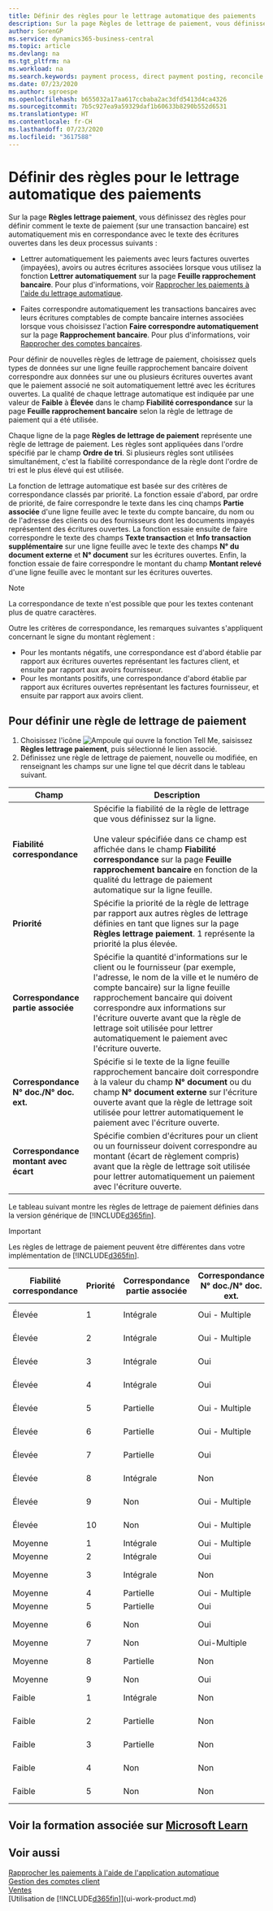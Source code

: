 ```yaml
---
title: Définir des règles pour le lettrage automatique des paiements
description: Sur la page Règles de lettrage de paiement, vous définissez des règles pour définir comment les paiements/transactions bancaires doivent être automatiquement lettrés avec leurs écritures comptables ouvertes associées lorsque vous utilisez la fonction Lettrer automatiquement sur la page Feuille rapprochement bancaire.
author: SorenGP
ms.service: dynamics365-business-central
ms.topic: article
ms.devlang: na
ms.tgt_pltfrm: na
ms.workload: na
ms.search.keywords: payment process, direct payment posting, reconcile payment, expenses, cash receipts
ms.date: 07/23/2020
ms.author: sgroespe
ms.openlocfilehash: b655032a17aa617ccbaba2ac3dfd5413d4ca4326
ms.sourcegitcommit: 7b5c927ea9a59329daf1b60633b8290b552d6531
ms.translationtype: HT
ms.contentlocale: fr-CH
ms.lasthandoff: 07/23/2020
ms.locfileid: "3617588"
---
```

# <a name="set-up-rules-for-automatic-application-of-payments"></a>Définir des règles pour le lettrage automatique des paiements

Sur la page **Règles lettrage paiement**, vous définissez des règles pour définir comment le texte de paiement (sur une transaction bancaire) est automatiquement mis en correspondance avec le texte des écritures ouvertes dans les deux processus suivants :

- Lettrer automatiquement les paiements avec leurs factures ouvertes (impayées), avoirs ou autres écritures associées lorsque vous utilisez la fonction **Lettrer automatiquement** sur la page **Feuille rapprochement bancaire**. Pour plus d'informations, voir [Rapprocher les paiements à l'aide du lettrage automatique](receivables-how-reconcile-payments-auto-application.md).

- Faites correspondre automatiquement les transactions bancaires avec leurs écritures comptables de compte bancaire internes associées lorsque vous choisissez l'action **Faire correspondre automatiquement** sur la page **Rapprochement bancaire**. Pour plus d'informations, voir [Rapprocher des comptes bancaires](bank-how-reconcile-bank-accounts-separately.md).

Pour définir de nouvelles règles de lettrage de paiement, choisissez quels types de données sur une ligne feuille rapprochement bancaire doivent correspondre aux données sur une ou plusieurs écritures ouvertes avant que le paiement associé ne soit automatiquement lettré avec les écritures ouvertes. La qualité de chaque lettrage automatique est indiquée par une valeur de **Faible** à **Élevée** dans le champ **Fiabilité correspondance** sur la page **Feuille rapprochement bancaire** selon la règle de lettrage de paiement qui a été utilisée.

Chaque ligne de la page **Règles de lettrage de paiement** représente une règle de lettrage de paiement. Les règles sont appliquées dans l'ordre spécifié par le champ **Ordre de tri**. Si plusieurs règles sont utilisées simultanément, c'est la fiabilité correspondance de la règle dont l'ordre de tri est le plus élevé qui est utilisée.

La fonction de lettrage automatique est basée sur des critères de correspondance classés par priorité. La fonction essaie d'abord, par ordre de priorité, de faire correspondre le texte dans les cinq champs **Partie associée** d'une ligne feuille avec le texte du compte bancaire, du nom ou de l'adresse des clients ou des fournisseurs dont les documents impayés représentent des écritures ouvertes. La fonction essaie ensuite de faire correspondre le texte des champs **Texte transaction** et **Info transaction supplémentaire** sur une ligne feuille avec le texte des champs **N° du document externe** et **N° document** sur les écritures ouvertes. Enfin, la fonction essaie de faire correspondre le montant du champ **Montant relevé** d'une ligne feuille avec le montant sur les écritures ouvertes.

> [!NOTE]
> La correspondance de texte n'est possible que pour les textes contenant plus de quatre caractères.

Outre les critères de correspondance, les remarques suivantes s'appliquent concernant le signe du montant règlement :

- Pour les montants négatifs, une correspondance est d'abord établie par rapport aux écritures ouvertes représentant les factures client, et ensuite par rapport aux avoirs fournisseur.
- Pour les montants positifs, une correspondance d'abord établie par rapport aux écritures ouvertes représentant les factures fournisseur, et ensuite par rapport aux avoirs client.

## <a name="to-set-up-a-payment-application-rule"></a>Pour définir une règle de lettrage de paiement
1. Choisissez l'icône ![Ampoule qui ouvre la fonction Tell Me](media/ui-search/search_small.png "Dites-moi ce que vous voulez faire"), saisissez **Règles lettrage paiement**, puis sélectionné le lien associé.
2. Définissez une règle de lettrage de paiement, nouvelle ou modifiée, en renseignant les champs sur une ligne tel que décrit dans le tableau suivant.

|Champ|Description|
|-|-|
|**Fiabilité correspondance**|Spécifie la fiabilité de la règle de lettrage que vous définissez sur la ligne. <br /></br>Une valeur spécifiée dans ce champ est affichée dans le champ **Fiabilité correspondance** sur la page **Feuille rapprochement bancaire** en fonction de la qualité du lettrage de paiement automatique sur la ligne feuille.|
|**Priorité**|Spécifie la priorité de la règle de lettrage par rapport aux autres règles de lettrage définies en tant que lignes sur la page **Règles lettrage paiement**. 1 représente la priorité la plus élevée.|
|**Correspondance partie associée**|Spécifie la quantité d'informations sur le client ou le fournisseur (par exemple, l'adresse, le nom de la ville et le numéro de compte bancaire) sur la ligne feuille rapprochement bancaire qui doivent correspondre aux informations sur l'écriture ouverte avant que la règle de lettrage soit utilisée pour lettrer automatiquement le paiement avec l'écriture ouverte.|
|**Correspondance N° doc./N° doc. ext.**|Spécifie si le texte de la ligne feuille rapprochement bancaire doit correspondre à la valeur du champ **N° document** ou du champ **N° document externe** sur l'écriture ouverte avant que la règle de lettrage soit utilisée pour lettrer automatiquement le paiement avec l'écriture ouverte.|
|**Correspondance montant avec écart**|Spécifie combien d'écritures pour un client ou un fournisseur doivent correspondre au montant (écart de règlement compris) avant que la règle de lettrage soit utilisée pour lettrer automatiquement un paiement avec l'écriture ouverte.|

Le tableau suivant montre les règles de lettrage de paiement définies dans la version générique de [!INCLUDE[d365fin](includes/d365fin_md.md)].

> [!Important]
> Les règles de lettrage de paiement peuvent être différentes dans votre implémentation de [!INCLUDE[d365fin](includes/d365fin_md.md)].

| Fiabilité correspondance | Priorité | Correspondance partie associée | Correspondance N° doc./N° doc. ext. | Correspondance montant avec écart |
|------------------|----------|-----------------------|--------------------------------|--------------------------------|
| Élevée             | 1        | Intégrale                 | Oui - Multiple                 | Une correspondance                      |
| Élevée             | 2        | Intégrale                 | Oui - Multiple                 | Correspondances multiples               |
| Élevée             | 3        | Intégrale                 | Oui                            | Une correspondance                      |
| Élevée             | 4        | Intégrale                 | Oui                            | Correspondances multiples               |
| Élevée             | 5        | Partielle             | Oui - Multiple                 | Une correspondance                      |
| Élevée             | 6        | Partielle             | Oui - Multiple                 | Correspondances multiples               |
| Élevée             | 7        | Partielle             | Oui                            | Une correspondance                      |
| Élevée             | 8        | Intégrale                 | Non                             | Une correspondance                      |
| Élevée             | 9        | Non                    | Oui - Multiple                 | Une correspondance                      |
| Élevée             | 10       | Non                    | Oui - Multiple                 | Correspondances multiples               |
| Moyenne           | 1        | Intégrale                 | Oui - Multiple                 | Non applicable                 |
| Moyenne           | 2        | Intégrale                 | Oui                            | Non applicable                 |
| Moyenne           | 3        | Intégrale                 | Non                             | Correspondances multiples               |
| Moyenne           | 4        | Partielle             | Oui - Multiple                 | Non applicable                 |
| Moyenne           | 5        | Partielle             | Oui                            | Non applicable                 |
| Moyenne           | 6        | Non                    | Oui                            | Une correspondance                      |
| Moyenne           | 7        | Non                    | Oui-Multiple                   | Non applicable                 |
| Moyenne           | 8        | Partielle             | Non                             | Une correspondance                      |
| Moyenne           | 9        | Non                    | Oui                            | Non applicable                 |
| Faible              | 1        | Intégrale                 | Non                             | Aucune correspondance                     |
| Faible              | 2        | Partielle             | Non                             | Correspondances multiples               |
| Faible              | 3        | Partielle             | Non                             | Aucune correspondance                     |
| Faible              | 4        | Non                    | Non                             | Une correspondance                      |
| Faible              | 5        | Non                    | Non                             | Correspondances multiples               |

## <a name="see-related-training-at-microsoft-learn"></a>Voir la formation associée sur [Microsoft Learn](/learn/modules/reconciliation-journals-dynamics-365-business-central/index)

## <a name="see-also"></a>Voir aussi
[Rapprocher les paiements à l'aide de l'application automatique](receivables-how-reconcile-payments-auto-application.md)  
[Gestion des comptes client](receivables-manage-receivables.md)  
[Ventes](sales-manage-sales.md)  
[Utilisation de [!INCLUDE[d365fin](includes/d365fin_md.md)]](ui-work-product.md)
